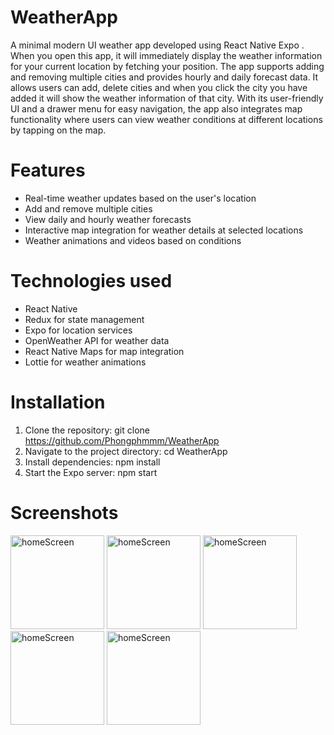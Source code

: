 # WeatherApp
A minimal modern UI weather app developed using React Native Expo . When you open this app, it will immediately display the weather information for your current location by fetching your position. The app supports adding and removing multiple cities and provides hourly and daily forecast data. It allows users can add, delete cities and when you click the city you have added it will show the weather information of that city. With its user-friendly UI and a drawer menu for easy navigation, the app also integrates map functionality where users can view weather conditions at different locations by tapping on the map.
 # Features 
 - Real-time weather updates based on the user's location
- Add and remove multiple cities
- View daily and hourly weather forecasts
- Interactive map integration for weather details at selected locations
- Weather animations and videos based on conditions
# Technologies used
- React Native
- Redux for state management
- Expo for location services
- OpenWeather API for weather data
- React Native Maps for map integration
- Lottie for weather animations
# Installation
1. Clone the repository: git clone https://github.com/Phongphmmm/WeatherApp
2. Navigate to the project directory: cd WeatherApp
3. Install dependencies: npm install
4. Start the Expo server: npm start
   
# Screenshots
<img src="https://github.com/user-attachments/assets/0b3e8b75-0988-4ac4-934f-b482e24b7227" alt="homeScreen" width="150"/>
<img src="https://github.com/user-attachments/assets/e3d115fb-406c-43aa-a603-5265ecfc9759" alt="homeScreen" width="150"/>
<img src="https://github.com/user-attachments/assets/54e78325-7be4-4b74-ac21-7d2744945816" alt="homeScreen" width="150"/>
<img src="https://github.com/user-attachments/assets/df18354a-1884-4437-935a-1f3b2ce6e355" alt="homeScreen" width="150"/>
<img src="https://github.com/user-attachments/assets/c56b2993-d0af-4251-b570-122280f1fe56" alt="homeScreen" width="150"/>


